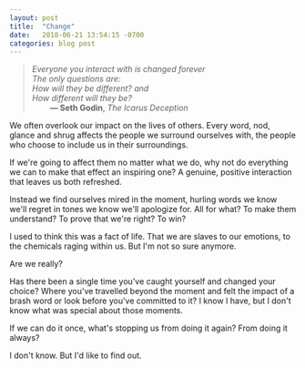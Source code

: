 ```yaml
---
layout: post
title:  "Change"
date:   2018-06-21 13:54:15 -0700
categories: blog post
---
```


>*Everyone you interact with is changed forever*   
*The only questions are:*   
*How will they be different? and*   
*How different will they be?*       
&nbsp;
&nbsp;&nbsp;&nbsp;&nbsp;&nbsp;&nbsp;__— Seth Godin__, *The Icarus Deception*

We often overlook our impact on the lives of others. Every word, nod, glance and shrug affects the people we surround ourselves with, the people who choose to include us in their surroundings. 

If we're going to affect them no matter what we do, why not do everything we can to make that effect an inspiring one? A genuine, positive interaction that leaves us both refreshed.

Instead we find ourselves mired in the moment, hurling words we know we'll regret in tones we know we'll apologize for. All for what? To make them understand? To prove that we're right? To win?

I used to think this was a fact of life. That we are slaves to our emotions, to the chemicals raging within us. But I'm not so sure anymore. 

Are we really? 

Has there been a single time you've caught yourself and changed your choice? Where you've travelled beyond the moment and felt the impact of a brash word or look before you've committed to it? I know I have, but I don't know what was special about those moments. 

If we can do it once, what's stopping us from doing it again? From doing it always?

I don't know. But I'd like to find out.
 
 





